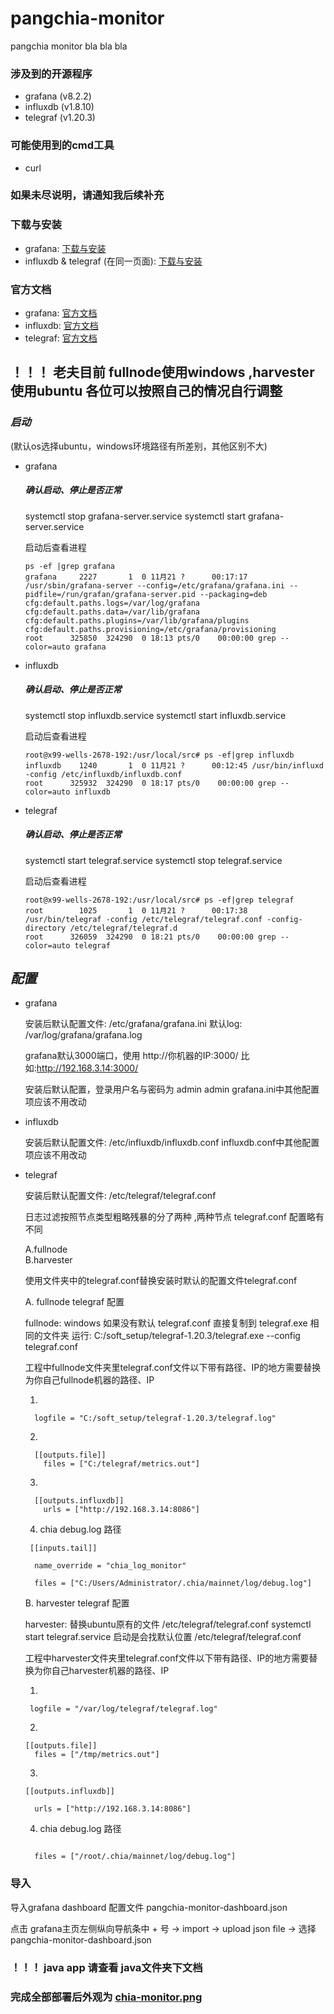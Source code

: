 # pangchia-monitor
pangchia monitor bla bla bla




### 涉及到的开源程序 
* grafana (v8.2.2)   
* influxdb (v1.8.10)
* telegraf (v1.20.3)

### 可能使用到的cmd工具
* curl



### 如果未尽说明，请通知我后续补充

### 下载与安装

* grafana: [下载与安装](https://grafana.com/docs/grafana/latest/installation/)
* influxdb & telegraf (在同一页面): [下载与安装](https://portal.influxdata.com/downloads/)


### 官方文档

* grafana: [官方文档](https://grafana.com/docs/grafana/latest/)
* influxdb: [官方文档](https://docs.influxdata.com/influxdb/v2.1/)
* telegraf: [官方文档](https://docs.influxdata.com/telegraf/v1.20/)


## ！！！ 老夫目前 fullnode使用windows ,harvester使用ubuntu  各位可以按照自己的情况自行调整

### ***启动***   
(默认os选择ubuntu，windows环境路径有所差别，其他区别不大)

+ grafana

    ##### 确认启动、停止是否正常
    systemctl stop grafana-server.service 
    systemctl start grafana-server.service

    启动后查看进程
    ```
    ps -ef |grep grafana
    grafana     2227       1  0 11月21 ?      00:17:17 /usr/sbin/grafana-server --config=/etc/grafana/grafana.ini --pidfile=/run/grafan/grafana-server.pid --packaging=deb cfg:default.paths.logs=/var/log/grafana cfg:default.paths.data=/var/lib/grafana cfg:default.paths.plugins=/var/lib/grafana/plugins cfg:default.paths.provisioning=/etc/grafana/provisioning
    root      325850  324290  0 18:13 pts/0    00:00:00 grep --color=auto grafana 
    
    ```


+ influxdb

    ##### 确认启动、停止是否正常
    systemctl stop influxdb.service
    systemctl start influxdb.service

    启动后查看进程
    ```
    root@x99-wells-2678-192:/usr/local/src# ps -ef|grep influxdb
    influxdb    1240       1  0 11月21 ?      00:12:45 /usr/bin/influxd -config /etc/influxdb/influxdb.conf
    root      325932  324290  0 18:17 pts/0    00:00:00 grep --color=auto influxdb
    
    ```


+ telegraf

    ##### 确认启动、停止是否正常
    systemctl start telegraf.service
    systemctl stop telegraf.service

    启动后查看进程

    ```
    root@x99-wells-2678-192:/usr/local/src# ps -ef|grep telegraf   
    root        1025       1  0 11月21 ?      00:17:38 /usr/bin/telegraf -config /etc/telegraf/telegraf.conf -config-directory /etc/telegraf/telegraf.d
    root      326059  324290  0 18:21 pts/0    00:00:00 grep --color=auto telegraf
    ```








## ***配置***



+ grafana

    安装后默认配置文件: /etc/grafana/grafana.ini
    默认log: /var/log/grafana/grafana.log

    grafana默认3000端口，使用 http://你机器的IP:3000/
    比如:http://192.168.3.14:3000/

    安装后默认配置，登录用户名与密码为  admin  admin
    grafana.ini中其他配置项应该不用改动




+ influxdb

    安装后默认配置文件: /etc/influxdb/influxdb.conf
    influxdb.conf中其他配置项应该不用改动


+ telegraf

    安装后默认配置文件: /etc/telegraf/telegraf.conf

    日志过滤按照节点类型粗略残暴的分了两种 ,两种节点 telegraf.conf 配置略有不同
    
    A.fullnode   
    B.harvester 
    
    使用文件夹中的telegraf.conf替换安装时默认的配置文件telegraf.conf

    A. fullnode telegraf 配置

    fullnode: windows 如果没有默认 telegraf.conf 直接复制到 telegraf.exe 相同的文件夹
    运行:  C:/soft_setup/telegraf-1.20.3/telegraf.exe --config telegraf.conf

    工程中fullnode文件夹里telegraf.conf文件以下带有路径、IP的地方需要替换为你自己fullnode机器的路径、IP

    1. 
    ```
      logfile = "C:/soft_setup/telegraf-1.20.3/telegraf.log"
    ```

    2.
    ```
      [[outputs.file]] 
        files = ["C:/telegraf/metrics.out"]

    ```
    3.
    ```
      [[outputs.influxdb]]
        urls = ["http://192.168.3.14:8086"]

    ```
    4.  chia debug.log 路径
    ```
     [[inputs.tail]]

      name_override = "chia_log_monitor"

      files = ["C:/Users/Administrator/.chia/mainnet/log/debug.log"]

    ```

    B.  harvester telegraf 配置

    harvester: 替换ubuntu原有的文件 /etc/telegraf/telegraf.conf
    systemctl start telegraf.service  启动是会找默认位置 /etc/telegraf/telegraf.conf

    工程中harvester文件夹里telegraf.conf文件以下带有路径、IP的地方需要替换为你自己harvester机器的路径、IP

    1. 
    
    ```
     logfile = "/var/log/telegraf/telegraf.log"

    ```

    2.
    ```
    [[outputs.file]]
      files = ["/tmp/metrics.out"]

    ```

    3.
    ```
    [[outputs.influxdb]]

      urls = ["http://192.168.3.14:8086"]

    ```

    4. chia debug.log 路径
    ```

      files = ["/root/.chia/mainnet/log/debug.log"]

    ```
  


### 导入 

导入grafana dashboard 配置文件 pangchia-monitor-dashboard.json

点击 grafana主页左侧纵向导航条中 + 号  ->  import  -> upload json file -> 选择 pangchia-monitor-dashboard.json 




### ！！！ java app 请查看 java文件夹下文档


### 完成全部部署后外观为 [chia-monitor.png](https://github.com/pangchia/pangchia-monitor/blob/main/chia-monitor.png)
